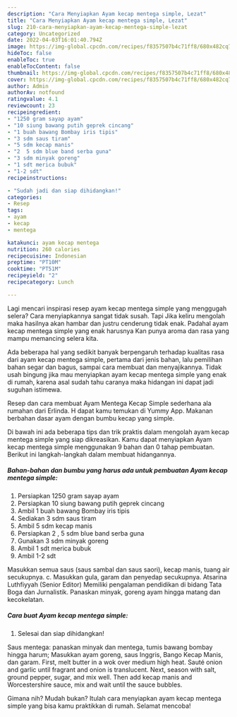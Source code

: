 ```yaml
---
description: "Cara Menyiapkan Ayam kecap mentega simple, Lezat"
title: "Cara Menyiapkan Ayam kecap mentega simple, Lezat"
slug: 210-cara-menyiapkan-ayam-kecap-mentega-simple-lezat
category: Uncategorized
date: 2022-04-03T16:01:40.794Z
image: https://img-global.cpcdn.com/recipes/f8357507b4c71ff8/680x482cq70/ayam-kecap-mentega-simple-foto-resep-utama.jpg
hideToc: false
enableToc: true
enableTocContent: false
thumbnail: https://img-global.cpcdn.com/recipes/f8357507b4c71ff8/680x482cq70/ayam-kecap-mentega-simple-foto-resep-utama.jpg
cover: https://img-global.cpcdn.com/recipes/f8357507b4c71ff8/680x482cq70/ayam-kecap-mentega-simple-foto-resep-utama.jpg
author: Admin
authorAv: notfound
ratingvalue: 4.1
reviewcount: 23
recipeingredient:
- "1250 gram sayap ayam"
- "10 siung bawang putih geprek cincang"
- "1 buah bawang Bombay iris tipis"
- "3 sdm saus tiram"
- "5 sdm kecap manis"
- "2  5 sdm blue band serba guna"
- "3 sdm minyak goreng"
- "1 sdt merica bubuk"
- "1-2 sdt"
recipeinstructions:

- "Sudah jadi dan siap dihidangkan!"
categories:
- Resep
tags:
- ayam
- kecap
- mentega

katakunci: ayam kecap mentega 
nutrition: 260 calories
recipecuisine: Indonesian
preptime: "PT10M"
cooktime: "PT51M"
recipeyield: "2"
recipecategory: Lunch

---
```



Lagi mencari inspirasi resep ayam kecap mentega simple yang menggugah selera? Cara menyiapkannya sangat tidak susah. Tapi Jika keliru mengolah maka hasilnya akan hambar dan justru cenderung tidak enak. Padahal ayam kecap mentega simple yang enak harusnya Kan punya aroma dan rasa yang mampu memancing selera kita.


Ada beberapa hal yang sedikit banyak berpengaruh terhadap kualitas rasa dari ayam kecap mentega simple, pertama dari jenis bahan, lalu pemilihan bahan segar dan bagus, sampai cara membuat dan menyajikannya. Tidak usah bingung jika mau menyiapkan ayam kecap mentega simple yang enak di rumah, karena asal sudah tahu caranya maka hidangan ini dapat jadi suguhan istimewa.

Resep dan cara membuat Ayam Mentega Kecap Simple sederhana ala rumahan dari Erlinda. H dapat kamu temukan di Yummy App. Makanan berbahan dasar ayam dengan bumbu kecap yang simple.


Di bawah ini ada beberapa tips dan trik praktis dalam mengolah ayam kecap mentega simple yang siap dikreasikan. Kamu dapat menyiapkan Ayam kecap mentega simple menggunakan 9 bahan dan 0 tahap pembuatan. Berikut ini langkah-langkah dalam membuat hidangannya.

<!--inarticleads1-->

##### Bahan-bahan dan bumbu yang harus ada untuk pembuatan Ayam kecap mentega simple:

1. Persiapkan 1250 gram sayap ayam
1. Persiapkan 10 siung bawang putih geprek cincang
1. Ambil 1 buah bawang Bombay iris tipis
1. Sediakan 3 sdm saus tiram
1. Ambil 5 sdm kecap manis
1. Persiapkan 2 , 5 sdm blue band serba guna
1. Gunakan 3 sdm minyak goreng
1. Ambil 1 sdt merica bubuk
1. Ambil 1-2 sdt


Masukkan semua saus (saus sambal dan saus saori), kecap manis, tuang air secukupnya. c. Masukkan gula, garam dan penyedap secukupnya. Atsarina Luthfiyyah (Senior Editor) Memiliki pengalaman pendidikan di bidang Tata Boga dan Jurnalistik. Panaskan minyak, goreng ayam hingga matang dan kecokelatan. 

<!--inarticleads2-->

##### Cara buat Ayam kecap mentega simple:


1. Selesai dan siap dihidangkan!

Saus mentega: panaskan minyak dan mentega, tumis bawang bombay hingga harum; Masukkan ayam goreng, saus Inggris, Bango Kecap Manis, dan garam. First, melt butter in a wok over medium high heat. Sauté onion and garlic until fragrant and onion is translucent. Next, season with salt, ground pepper, sugar, and mix well. Then add kecap manis and Worcestershire sauce, mix and wait until the sauce bubbles. 

Gimana nih? Mudah bukan? Itulah cara menyiapkan ayam kecap mentega simple yang bisa kamu praktikkan di rumah. Selamat mencoba!
